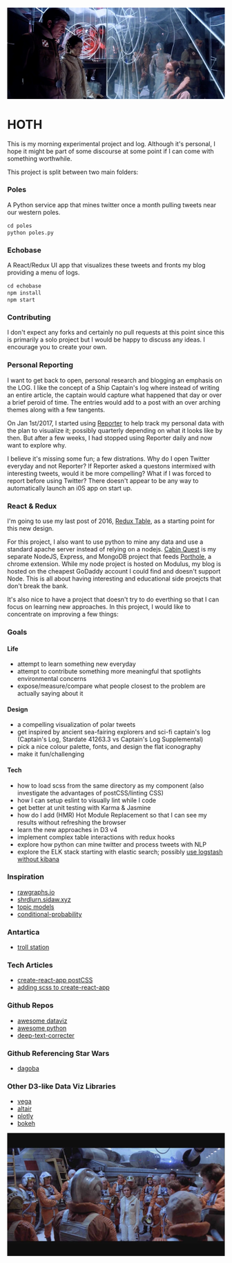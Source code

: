 ![Alt text](hoth.jpg?raw=true)  

# HOTH

This is my morning experimental project and log. Although it's personal, I hope it might be part of some discourse at some point if I can come with something worthwhile. 

This project is split between two main folders:

### Poles

A Python service app that mines twitter once a month pulling tweets near our western poles. 

```
cd poles
python poles.py

```

### Echobase

A React/Redux UI app that visualizes these tweets and fronts my blog providing a menu of logs.  

```
cd echobase
npm install
npm start
```

### Contributing

I don't expect any forks and certainly no pull requests at this point since this is primarily a solo project but I would be happy to discuss any ideas. I encourage you to create your own.

### Personal Reporting

I want to get back to open, personal research and blogging an emphasis on the LOG. I like the concept of a Ship Captain's log where instead of writing an entire article, the captain would capture what happened that day or over a brief peroid of time. The entries would add to a post with an over arching themes along with a few tangents.    

On Jan 1st/2017, I started using [Reporter](http://www.reporter-app.com/) to help track my personal data with the plan to visualize it; possibly quarterly depending on what it looks like by then. But after a few weeks, I had stopped using Reporter daily and now want to explore why. 

I believe it's missing some fun; a few distrations. Why do I open Twitter everyday and not Reporter? If Reporter asked a questons intermixed with interesting tweets, would it be more compelling?  What if I was forced to report before using Twitter? There doesn't appear to be any way to automatically launch an i0S app on start up.

### React & Redux

I'm going to use my last post of 2016, [Redux Table](http://headwinds.net/2016/04/redux-data-table/), as a starting point for this new design. 

For this project, I also want to use python to mine any data and use a standard apache server instead of relying on a nodejs. 
[Cabin Quest](http://cabinquest-50966.onmodulus.net/#!/) is my separate NodeJS, Express, and MongoDB project that feeds [Porthole](https://chrome.google.com/webstore/detail/porthole/dilfffpckfhcpgidnmgaeoidgekcjlln?hl=en), a chrome extension. While my node project is hosted on Modulus, my blog is hosted on the cheapest GoDaddy account I could find and doesn't support Node. This is all about having interesting and educational side proejcts that don't break the bank. 

It's also nice to have a project that doesn't try to do everthing so that I can focus on learning new approaches. In this project, I would like to concentrate on improving a few things:

### Goals

#### Life 

* attempt to learn something new everyday 
* attempt to contribute something more meaningful that spotlights environmental concerns
* expose/measure/compare what people closest to the problem are actually saying about it

#### Design

* a compelling visualization of polar tweets 
* get inspired by ancient sea-fairing explorers and sci-fi captain's log (Captain's Log, Stardate 41263.3 vs Captain's Log Supplemental)
* pick a nice colour palette, fonts, and design the flat iconography
* make it fun/challenging 

#### Tech 

* how to load scss from the same directory as my component (also investigate the advantages of postCSS/linting CSS)
* how I can setup eslint to visually lint while I code
* get better at unit testing with Karma & Jasmine 
* how do I add (HMR) Hot Module Replacement so that I can see my results without refreshing the browser
* learn the new approaches in D3 v4
* implement complex table interactions with redux hooks
* explore how python can mine twitter and process tweets with NLP
* explore the ELK stack starting with elastic search; possibly [use logstash without kibana](https://github.com/nomiddlename/log4js-node)


### Inspiration
* [rawgraphs.io](http://rawgraphs.io/)     
* [shrdlurn.sidaw.xyz](https://worksheets.codalab.org/worksheets/0x9fe4d080bac944e9a6bd58478cb05e5e/) 
* [topic models](http://blog.rolffredheim.com/2013/11/visualising-structure-in-topic-models.html)  
* [conditional-probability](http://setosa.io/ev/conditional-probability/)

### Antartica
* [troll station](https://en.wikipedia.org/wiki/Troll_(research_station))    

### Tech Articles
* [create-react-app postCSS](https://github.com/DavidWells/PostCSS-tutorial)    
* [adding scss to create-react-app](https://medium.com/@Connorelsea/using-sass-with-create-react-app-7125d691376)       

### Github Repos
* [awesome dataviz](https://github.com/fasouto/awesome-dataviz)          
* [awesome python](https://github.com/vinta/awesome-python)  
* [deep-text-correcter](http://atpaino.com/2017/01/03/deep-text-correcter.html)   

### Github Referencing Star Wars  
* [dagoba](https://github.com/dxnn/dagoba)     

### Other D3-like Data Viz Libraries
* [vega](https://vega.github.io/)     
* [altair](https://github.com/altair-viz/altair)
* [plotly](https://plot.ly/)     
* [bokeh](http://bokeh.pydata.org/en/latest/)     

![Alt text](leia.jpg?raw=true)  
